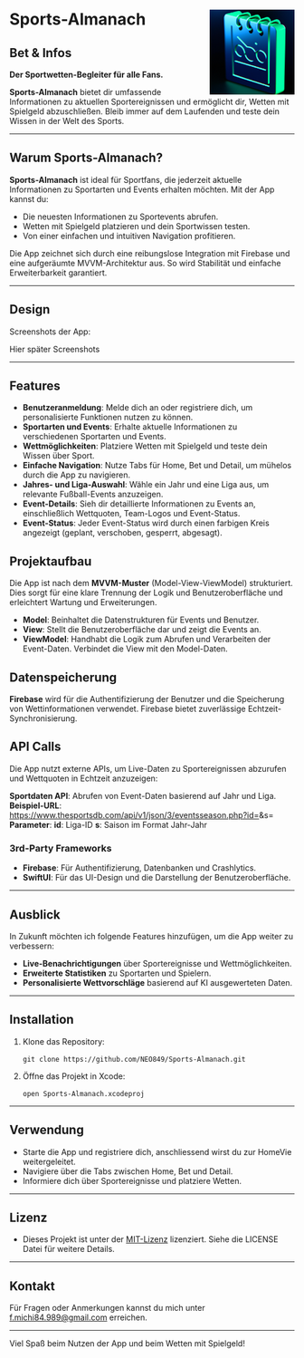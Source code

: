 # Sports-Almanach <img src="https://github.com/NEO849/Sports-Almanach/blob/main/sportalmanachklein.png?raw=true" alt="Sport Almanach Klein" align="right" width="150"/>
## Bet & Infos

**Der Sportwetten-Begleiter für alle Fans.**

**Sports-Almanach** bietet dir umfassende Informationen zu aktuellen Sportereignissen und ermöglicht dir, Wetten mit Spielgeld abzuschließen. Bleib immer auf dem Laufenden und teste dein Wissen in der Welt des Sports.

---

## Warum Sports-Almanach?

**Sports-Almanach** ist ideal für Sportfans, die jederzeit aktuelle Informationen zu Sportarten und Events erhalten möchten. Mit der App kannst du:
- Die neuesten Informationen zu Sportevents abrufen.
- Wetten mit Spielgeld platzieren und dein Sportwissen testen.
- Von einer einfachen und intuitiven Navigation profitieren.

Die App zeichnet sich durch eine reibungslose Integration mit Firebase und eine aufgeräumte MVVM-Architektur aus. So wird Stabilität und einfache Erweiterbarkeit garantiert.

---

## Design

Screenshots der App:

Hier später Screenshots

---

## Features

- **Benutzeranmeldung**: Melde dich an oder registriere dich, um personalisierte Funktionen nutzen zu können.
- **Sportarten und Events**: Erhalte aktuelle Informationen zu verschiedenen Sportarten und Events.
- **Wettmöglichkeiten**: Platziere Wetten mit Spielgeld und teste dein Wissen über Sport.
- **Einfache Navigation**: Nutze Tabs für Home, Bet und Detail, um mühelos durch die App zu navigieren.
- **Jahres- und Liga-Auswahl**: Wähle ein Jahr und eine Liga aus, um relevante Fußball-Events anzuzeigen.
- **Event-Details**: Sieh dir detaillierte Informationen zu Events an, einschließlich Wettquoten, Team-Logos und Event-Status.
- **Event-Status**: Jeder Event-Status wird durch einen farbigen Kreis angezeigt (geplant, verschoben, gesperrt, abgesagt).

## Projektaufbau

Die App ist nach dem **MVVM-Muster** (Model-View-ViewModel) strukturiert.
Dies sorgt für eine klare Trennung der Logik und Benutzeroberfläche und erleichtert Wartung und Erweiterungen. 

- **Model**: Beinhaltet die Datenstrukturen für Events und Benutzer.
- **View**: Stellt die Benutzeroberfläche dar und zeigt die Events an.
- **ViewModel**: Handhabt die Logik zum Abrufen und Verarbeiten der Event-Daten. Verbindet die View mit den Model-Daten.

## Datenspeicherung

**Firebase** wird für die Authentifizierung der Benutzer und die Speicherung von Wettinformationen verwendet. Firebase bietet zuverlässige Echtzeit-Synchronisierung.

## API Calls

Die App nutzt externe APIs, um Live-Daten zu Sportereignissen abzurufen und Wettquoten in Echtzeit anzuzeigen:

**Sportdaten API**: Abrufen von Event-Daten basierend auf Jahr und Liga.
   **Beispiel-URL**: https://www.thesportsdb.com/api/v1/json/3/eventsseason.php?id=<LeagueID>&s=<Season>
   **Parameter**:
      **id**: Liga-ID
      **s**: Saison im Format Jahr-Jahr

### 3rd-Party Frameworks

- **Firebase**: Für Authentifizierung, Datenbanken und Crashlytics.
- **SwiftUI**: Für das UI-Design und die Darstellung der Benutzeroberfläche.

---

## Ausblick

In Zukunft möchten ich folgende Features hinzufügen, um die App weiter zu verbessern:

- **Live-Benachrichtigungen** über Sportereignisse und Wettmöglichkeiten.
- **Erweiterte Statistiken** zu Sportarten und Spielern.
- **Personalisierte Wettvorschläge** basierend auf KI ausgewerteten Daten.

---

## Installation

1. Klone das Repository:
   ```
   git clone https://github.com/NEO849/Sports-Almanach.git
   ```
2. Öffne das Projekt in Xcode:
   ```
   open Sports-Almanach.xcodeproj
   ```

---

## Verwendung

- Starte die App und registriere dich, anschliessend wirst du zur HomeVie weitergeleitet.
- Navigiere über die Tabs zwischen Home, Bet und Detail.
- Informiere dich über Sportereignisse und platziere Wetten.   

---

## Lizenz

- Dieses Projekt ist unter der [MIT-Lizenz](https://github.com/NEO849/Sports-Almanach/tree/main#) lizenziert. Siehe die LICENSE Datei für weitere Details.     

---

## Kontakt

Für Fragen oder Anmerkungen kannst du mich unter f.michi84.989@gmail.com erreichen.

---

Viel Spaß beim Nutzen der App und beim Wetten mit Spielgeld!
